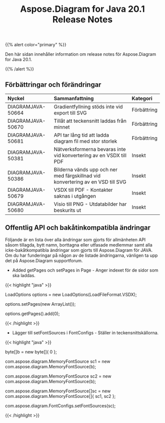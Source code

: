 ﻿---
title: Aspose.Diagram for Java 20.1 Release Notes
type: docs
weight: 70
url: /sv/java/aspose-diagram-for-java-20-1-release-notes/
---
{{% alert color="primary" %}} 

Den här sidan innehåller information om release notes för Aspose.Diagram for Java 20.1.

{{% /alert %}} 
## **Förbättringar och förändringar**

|**Nyckel**|**Sammanfattning**|**Kategori**|
|:- |:- |:- |
|DIAGRAMJAVA-50664|Gradientfyllning stöds inte vid export till SVG|Förbättring|
|DIAGRAMJAVA-50670|Tillåt att teckensnitt laddas från minnet|Förbättring|
|DIAGRAMJAVA-50681|API tar lång tid att ladda diagram fil med stor storlek|Förbättring|
|DIAGRAMJAVA-50381|Nätverksformerna bevaras inte vid konvertering av en VSDX till PDF|Insekt|
|DIAGRAMJAVA-50386|Bilderna vänds upp och ner med färgskillnad vid konvertering av en VSD till SVG|Insekt|
|DIAGRAMJAVA-50679|VSDX till PDF - Kontakter saknas i utgången|Insekt|
|DIAGRAMJAVA-50680|Visio till PNG - Utdatabilder har beskurits ut|Insekt|
## **Offentlig API och bakåtinkompatibla ändringar**
Följande är en lista över alla ändringar som gjorts för allmänheten API såsom tillagda, bytt namn, borttagna eller utfasade medlemmar samt alla icke-bakåtkompatibla ändringar som gjorts till Aspose.Diagram för JAVA. Om du har funderingar på någon av de listade ändringarna, vänligen ta upp det på Aspose.Diagram supportforum.

- Added getPages och setPages in Page - Anger indexet för de sidor som ska laddas.

{{< highlight "java" >}}

 LoadOptions options = new LoadOptions(LoadFileFormat.VSDX);

options.setPages(new ArrayList());

options.getPages().add(0);

{{< /highlight >}}

- Lägger till setFontSources i FontConfigs - Ställer in teckensnittskällorna.

{{< highlight "java" >}}

 byte[]b = new byte[]{ 0 };

com.aspose.diagram.MemoryFontSource sc1 = new com.aspose.diagram.MemoryFontSource(b);

com.aspose.diagram.MemoryFontSource sc2 = new com.aspose.diagram.MemoryFontSource(b);

com.aspose.diagram.MemoryFontSource[]sc = new com.aspose.diagram.MemoryFontSource[]{ sc1, sc2 };

com.aspose.diagram.FontConfigs.setFontSources(sc); 

{{< /highlight >}}


